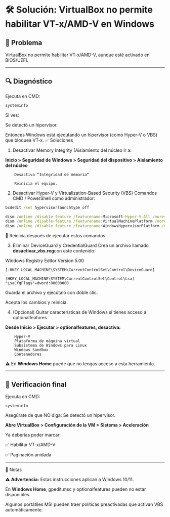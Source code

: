 # 🛠️ Solución: VirtualBox no permite habilitar VT-x/AMD-V en Windows

## 🧠 Problema  
VirtualBox no permite habilitar VT-x/AMD-V, aunque esté activado en BIOS/UEFI.

---

## 🔍 Diagnóstico  
Ejecuta en CMD:

```cmd
systeminfo
```

Si ves:

Se detectó un hipervisor.

Entonces Windows está ejecutando un hipervisor (como Hyper-V o VBS) que bloquea VT-x.
✅ Soluciones
1. Desactivar Memory Integrity (Aislamiento del núcleo
Ir a:

**Inicio > Seguridad de Windows > Seguridad del dispositivo > Aislamiento del núcleo**

```
    Desactiva “Integridad de memoria”

    Reinicia el equipo.
```

2. Desactivar Hyper-V y Virtualization-Based Security (VBS)
Comandos CMD / PowerShell como administrador:

```cmd
bcdedit /set hypervisorlaunchtype off

dism /online /disable-feature /featurename:Microsoft-Hyper-V-All /norestart
dism /online /disable-feature /featurename:VirtualMachinePlatform /norestart
dism /online /disable-feature /featurename:WindowsHypervisorPlatform /norestart
```
🔄 Reinicia después de ejecutar estos comandos.

3. Eliminar DeviceGuard y CredentialGuard
Crea un archivo llamado **desactivar_vbs.reg**con este contenido:

Windows Registry Editor Version 5.00

```
[-HKEY_LOCAL_MACHINE\SYSTEM\CurrentControlSet\Control\DeviceGuard]

[HKEY_LOCAL_MACHINE\SYSTEM\CurrentControlSet\Control\Lsa]
"LsaCfgFlags"=dword:00000000

```
Guarda el archivo y ejecútalo con doble clic.

Acepta los cambios y reinicia.

4. (Opcional) Quitar características de Windows si tienes acceso a optionalfeatures

**Desde Inicio > Ejecutar > optionalfeatures, desactiva:**

```
    Hyper-V
    Plataforma de máquina virtual
    Subsistema de Windows para Linux
    Windows Sandbox
    Contenedores
```
⚠️ En **Windows Home** puede que no tengas acceso a esta herramienta.

--- 
## 🔁 Verificación final

Ejecuta en CMD:

```
systeminfo
```

Asegúrate de que NO diga: Se detectó un hipervisor.

**Abre VirtualBox > Configuración de la VM > Sistema > Aceleración**
    
Ya deberías poder marcar:

✅ Habilitar VT-x/AMD-V

✅ Paginación anidada

---
📌 Notas

 ⚠️ **Advertencia:** Estas instrucciones aplican a Windows 10/11.

 En **Windows Home**, gpedit.msc y optionalfeatures pueden no estar disponibles.

Algunos portátiles MSI pueden traer políticas preactivadas que activan VBS automáticamente.

   
